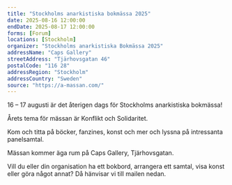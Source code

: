 ```yaml
---
title: "Stockholms anarkistiska bokmässa 2025"
date: 2025-08-16 12:00:00
endDate: 2025-08-17 12:00:00
forms: [Forum]
locations: [Stockholm]
organizer: "Stockholms anarkistiska Bokmässa 2025"
addressName: "Caps Gallery"
streetAddress: "Tjärhovsgatan 46"
postalCode: "116 28"
addressRegion: "Stockholm"
addressCountry: "Sweden"
source: "https://a-massan.com/"
---
```

16 – 17 augusti är det återigen dags för Stockholms anarkistiska bokmässa!

Årets tema för mässan är Konflikt och Solidaritet.

Kom och titta på böcker, fanzines, konst och mer och lyssna på intressanta panelsamtal.

Mässan kommer äga rum på Caps Gallery, Tjärhovsgatan.

Vill du eller din organisation ha ett bokbord, arrangera ett samtal, visa konst eller göra något annat?
Då hänvisar vi till mailen nedan.
